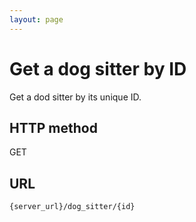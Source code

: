 ```yaml
---
layout: page
---
```


# Get a dog sitter by ID

Get a dod sitter by its unique ID.

## HTTP method

GET

## URL

```shell
{server_url}/dog_sitter/{id}